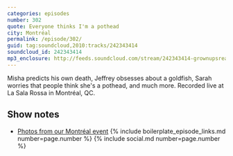 ```yaml
---
categories: episodes
number: 302
quote: Everyone thinks I'm a pothead
city: Montréal
permalink: /episode/302/
guid: tag:soundcloud,2010:tracks/242343414
soundcloud_id: 242343414
mp3_enclosure: http://feeds.soundcloud.com/stream/242343414-grownupsreadthingstheywroteaskids-s3e02.mp3
---
```


Misha predicts his own death, Jeffrey obsesses about a goldfish, Sarah worries that people think she's a pothead, and much more. Recorded live at La Sala Rossa in Montréal, QC.

## Show notes
- [Photos from our Montréal event](https://goo.gl/UEoOI3)
{% include boilerplate_episode_links.md number=page.number %}
{% include social.md number=page.number %}